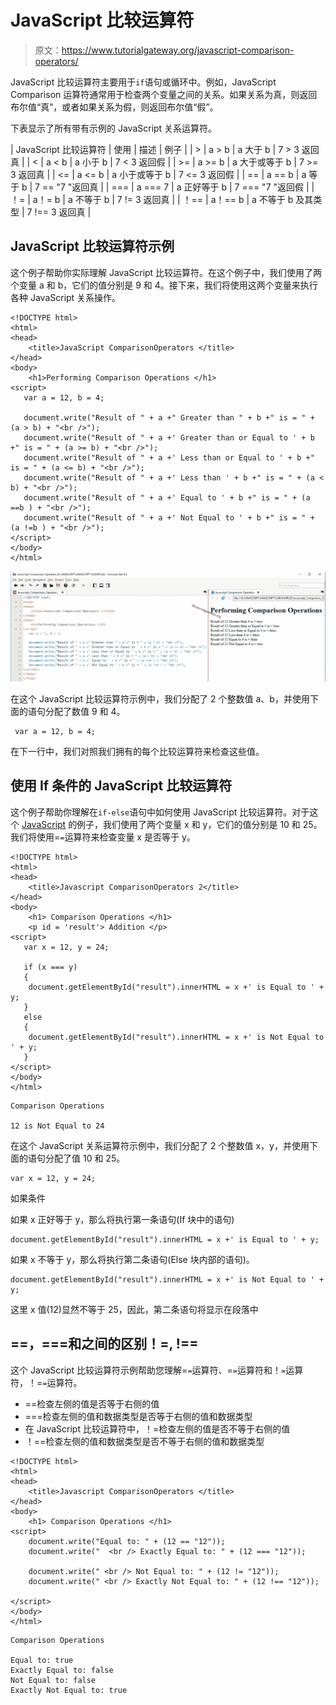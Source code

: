 # JavaScript 比较运算符

> 原文：<https://www.tutorialgateway.org/javascript-comparison-operators/>

JavaScript 比较运算符主要用于`if`语句或循环中。例如，JavaScript Comparison 运算符通常用于检查两个变量之间的关系。如果关系为真，则返回布尔值“真”，或者如果关系为假，则返回布尔值“假”。

下表显示了所有带有示例的 JavaScript 关系运算符。

| JavaScript 比较运算符 | 使用 | 描述 | 例子 |
| > | a > b | a 大于 b | 7 > 3 返回真 |
| < | a < b | a 小于 b | 7 < 3 返回假 |
| >= | a >= b | a 大于或等于 b | 7 >= 3 返回真 |
| <= | a <= b | a 小于或等于 b | 7 <= 3 返回假 |
| == | a == b | a 等于 b | 7 == "7 "返回真 |
| === | a === 7 | a 正好等于 b | 7 === "7 "返回假 |
| ！= | a！= b | a 不等于 b | 7 != 3 返回真 |
| ！== | a！== b | a 不等于 b 及其类型 | 7 !== 3 返回真 |

## JavaScript 比较运算符示例

这个例子帮助你实际理解 JavaScript 比较运算符。在这个例子中，我们使用了两个变量 a 和 b，它们的值分别是 9 和 4。接下来，我们将使用这两个变量来执行各种 JavaScript 关系操作。

```
<!DOCTYPE html>
<html>
<head>
    <title>JavaScript ComparisonOperators </title>
</head>
<body>
    <h1>Performing Comparison Operations </h1>
<script>
   var a = 12, b = 4;

   document.write("Result of " + a +" Greater than " + b +" is = " + (a > b) + "<br />");
   document.write("Result of " + a +' Greater than or Equal to ' + b +" is = " + (a >= b) + "<br />");
   document.write("Result of " + a +' Less than or Equal to ' + b +" is = " + (a <= b) + "<br />");
   document.write("Result of " + a +' Less than ' + b +" is = " + (a < b) + "<br />");
   document.write("Result of " + a +' Equal to ' + b +" is = " + (a ==b ) + "<br />");
   document.write("Result of " + a +' Not Equal to ' + b +" is = " + (a !=b ) + "<br />");   
</script>
</body>
</html>
```

![JavaScript Comparison Operators 1](img/3491aef96252dc5cabf0c42ad83aabf5.png)

在这个 JavaScript 比较运算符示例中，我们分配了 2 个整数值 a、b，并使用下面的语句分配了数值 9 和 4。

```
 var a = 12, b = 4;
```

在下一行中，我们对照我们拥有的每个比较运算符来检查这些值。

## 使用 If 条件的 JavaScript 比较运算符

这个例子帮助你理解在`if-else`语句中如何使用 JavaScript 比较运算符。对于这个 [JavaScript](https://www.tutorialgateway.org/javascript/) 的例子，我们使用了两个变量 x 和 y，它们的值分别是 10 和 25。我们将使用=`=`运算符来检查变量 x 是否等于 y。

```
<!DOCTYPE html>
<html>
<head>
    <title>Javascript ComparisonOperators 2</title>
</head>
<body>
    <h1> Comparison Operations </h1>
    <p id = 'result'> Addition </p>
<script>
   var x = 12, y = 24;

   if (x === y)
   {
    document.getElementById("result").innerHTML = x +' is Equal to ' + y;
   }
   else
   {
    document.getElementById("result").innerHTML = x +' is Not Equal to ' + y;
   } 
</script>
</body>
</html>
```

```
Comparison Operations

12 is Not Equal to 24
```

在这个 JavaScript 关系运算符示例中，我们分配了 2 个整数值 x，y，并使用下面的语句分配了值 10 和 25。

```
var x = 12, y = 24;
```

如果条件

如果 x 正好等于 y，那么将执行第一条语句(If 块中的语句)

```
document.getElementById("result").innerHTML = x +' is Equal to ' + y;
```

如果 x 不等于 y，那么将执行第二条语句(Else 块内部的语句)。

```
document.getElementById("result").innerHTML = x +' is Not Equal to ' + y;
```

这里 x 值(12)显然不等于 25，因此，第二条语句将显示在段落中

## ==，===和之间的区别！=, !==

这个 JavaScript 比较运算符示例帮助您理解=`=`运算符、=`=`运算符和！`=`运算符，！=`=`运算符。

*   ==检查左侧的值是否等于右侧的值
*   ===检查左侧的值和数据类型是否等于右侧的值和数据类型
*   在 JavaScript 比较运算符中，！=检查左侧的值是否不等于右侧的值
*   ！==检查左侧的值和数据类型是否不等于右侧的值和数据类型

```
<!DOCTYPE html>
<html>
<head>
    <title>Javascript ComparisonOperators </title>
</head>
<body>
    <h1> Comparison Operations </h1>
<script>
    document.write("Equal to: " + (12 == "12"));
    document.write("  <br /> Exactly Equal to: " + (12 === "12"));

    document.write(" <br /> Not Equal to: " + (12 != "12"));
    document.write(" <br /> Exactly Not Equal to: " + (12 !== "12"));  

</script>
</body>
</html>
```

```
Comparison Operations

Equal to: true
Exactly Equal to: false
Not Equal to: false
Exactly Not Equal to: true
```